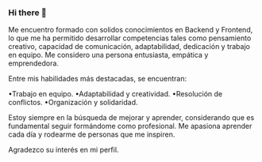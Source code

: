 ### Hi there 👋

Me encuentro formado con solidos conocimientos en Backend y Frontend, lo que me ha permitido desarrollar competencias tales como pensamiento creativo, capacidad de comunicación, adaptabilidad, dedicación y trabajo en equipo. Me considero una persona entusiasta, empática y emprendedora.

Entre mis habilidades más destacadas, se encuentran:

•Trabajo en equipo.
•Adaptabilidad y creatividad.
•Resolución de conflictos.
•Organización y solidaridad.

Estoy siempre en la búsqueda de mejorar y aprender, considerando que es fundamental seguir formándome como profesional. Me apasiona aprender cada día y rodearme de personas que me inspiren.

Agradezco su interés en mi perfil.

<!--
**rojassrodrigo/rojassrodrigo** is a ✨ _special_ ✨ repository because its `README.md` (this file) appears on your GitHub profile.

Here are some ideas to get you started:

- 🔭 I’m currently working on ...
- 🌱 I’m currently learning ...
- 👯 I’m looking to collaborate on ...
- 🤔 I’m looking for help with ...
- 💬 Ask me about ...
- 📫 How to reach me: ...
- 😄 Pronouns: ...
- ⚡ Fun fact: ...
-->
